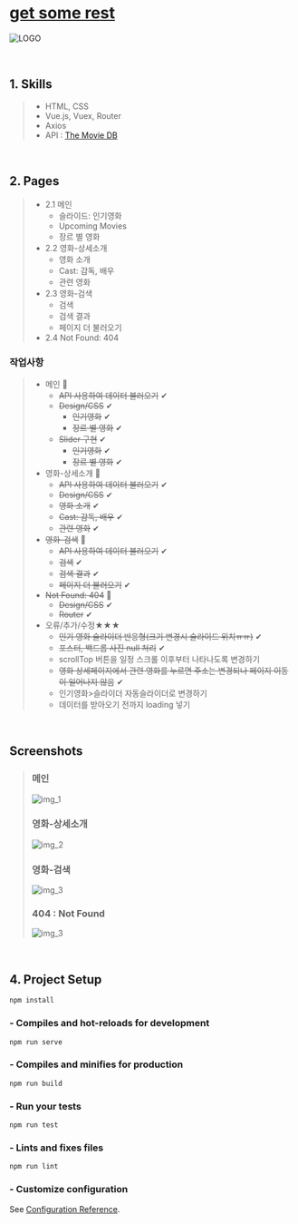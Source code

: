 # [get some rest](https://may54ther.github.io/getSomeRest/dist/index.html)
![LOGO](./screenshot/logo.png)

<br/>

## 1. Skills
> - HTML, CSS
> - Vue.js, Vuex, Router 
> - Axios
> - API : [The Movie DB](https://www.themoviedb.org/)

<br/>

## 2. Pages
> - 2.1 메인
>    - 슬라이드: 인기영화
>    - Upcoming Movies
>    - 장르 별 영화
> - 2.2 영화-상세소개
>    - 영화 소개
>    - Cast: 감독, 배우
>    - 관련 영화
> - 2.3 영화-검색
>    - 검색
>    - 검색 결과
>    - 페이지 더 불러오기
> - 2.4 Not Found: 404

### 작업사항
> - 메인 💖
>    - ~~API 사용하여 데이터 불러오기~~ ✔
>    - ~~Design/CSS~~ ✔
>       - ~~인기영화~~ ✔
>       - ~~장르 별 영화~~ ✔
>    - ~~Slider 구현~~ ✔
>       - ~~인기영화~~ ✔
>       - ~~장르 별 영화~~ ✔
> - 영화-상세소개 💖
>    - ~~API 사용하여 데이터 불러오기~~ ✔
>    - ~~Design/CSS~~ ✔
>    - ~~영화 소개~~ ✔
>    - ~~Cast: 감독, 배우~~ ✔
>    - ~~관련 영화~~ ✔
> - ~~영화-검색~~ 💖
>    - ~~API 사용하여 데이터 불러오기~~ ✔
>    - ~~검색~~ ✔
>    - ~~검색 결과~~ ✔
>    - ~~페이지 더 불러오기~~ ✔
> - ~~Not Found: 404~~ 💖
>    - ~~Design/CSS~~ ✔
>    - ~~Router~~ ✔
> - 오류/추가/수정★★★
>    - ~~인기 영화 슬라이더 반응형(크기 변경시 슬라이드 위치ㅠㅠ)~~ ✔
>    - ~~포스터, 백드롭 사진 null 처리~~ ✔
>    - scrollTop 버튼을 일정 스크롤 이후부터 나타나도록 변경하기
>    - ~~영화 상세페이지에서 관련 영화를 누르면 주소는 변경되나 페이지 이동이 일어나지 않음~~ ✔
>    - 인기영화>슬라이더 자동슬라이더로 변경하기
>    - 데이터를 받아오기 전까지 loading 넣기

<br/>

## Screenshots
> ### 메인
> ![img_1](screenshot/img_1.jpg)
> ### 영화-상세소개
> ![img_2](screenshot/img_2.jpg)
> ### 영화-검색
> ![img_3](screenshot/img_3.jpg)
> ### 404 : Not Found
> ![img_3](screenshot/img_4.jpg)

<br/>

## 4. Project Setup
```
npm install
```

### - Compiles and hot-reloads for development
```
npm run serve
```

### - Compiles and minifies for production
```
npm run build
```

### - Run your tests
```
npm run test
```

### - Lints and fixes files
```
npm run lint
```

### - Customize configuration
See [Configuration Reference](https://cli.vuejs.org/config/).
